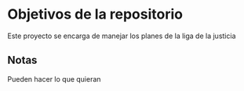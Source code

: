 # Objetivos de la repositorio

Este proyecto se encarga de manejar los planes de la liga de la justicia


## Notas 

Pueden hacer lo que quieran